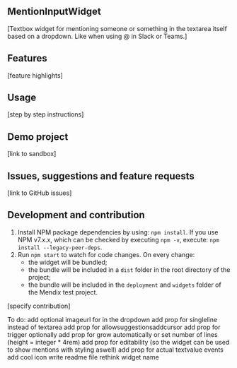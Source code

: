## MentionInputWidget
[Textbox widget for mentioning someone or something in the textarea itself based on a dropdown. Like when using @ in Slack or Teams.]

## Features
[feature highlights]

## Usage
[step by step instructions]

## Demo project
[link to sandbox]

## Issues, suggestions and feature requests
[link to GitHub issues]

## Development and contribution

1. Install NPM package dependencies by using: `npm install`. If you use NPM v7.x.x, which can be checked by executing `npm -v`, execute: `npm install --legacy-peer-deps`.
1. Run `npm start` to watch for code changes. On every change:
    - the widget will be bundled;
    - the bundle will be included in a `dist` folder in the root directory of the project;
    - the bundle will be included in the `deployment` and `widgets` folder of the Mendix test project.

[specify contribution]


To do:
add optional imageurl for in the dropdown
add prop for singleline instead of textarea
add prop for allowsuggestionsaddcursor
add prop for trigger optionally
add prop for grow automatically or set number of lines (height = integer * 4rem)
add prop for editability (so the widget can be used to show mentions with styling aswell)
add prop for actual textvalue events
add cool icon
write readme file
rethink widget name